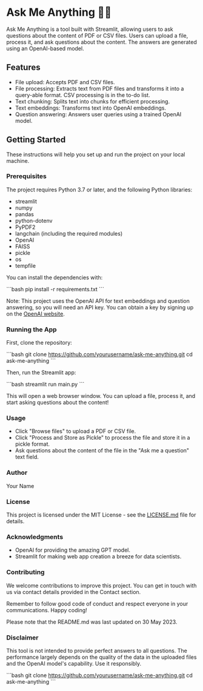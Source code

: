 # Ask Me Anything 🧞‍♂️

Ask Me Anything is a tool built with Streamlit, allowing users to ask questions about the content of PDF or CSV files. Users can upload a file, process it, and ask questions about the content. The answers are generated using an OpenAI-based model.

## Features

- File upload: Accepts PDF and CSV files.
- File processing: Extracts text from PDF files and transforms it into a query-able format. CSV processing is in the to-do list.
- Text chunking: Splits text into chunks for efficient processing.
- Text embeddings: Transforms text into OpenAI embeddings.
- Question answering: Answers user queries using a trained OpenAI model.

## Getting Started

These instructions will help you set up and run the project on your local machine.

### Prerequisites

The project requires Python 3.7 or later, and the following Python libraries:

- streamlit
- numpy
- pandas
- python-dotenv
- PyPDF2
- langchain (including the required modules)
- OpenAI
- FAISS
- pickle
- os
- tempfile

You can install the dependencies with:

\`\`\`bash
pip install -r requirements.txt
\`\`\`

Note: This project uses the OpenAI API for text embeddings and question answering, so you will need an API key. You can obtain a key by signing up on the [OpenAI website](https://www.openai.com/).

### Running the App
First, clone the repository:

\`\`\`bash
git clone https://github.com/yourusername/ask-me-anything.git
cd ask-me-anything
\`\`\`

Then, run the Streamlit app:

\`\`\`bash
streamlit run main.py
\`\`\`

This will open a web browser window. You can upload a file, process it, and start asking questions about the content!

### Usage

- Click "Browse files" to upload a PDF or CSV file.
- Click "Process and Store as Pickle" to process the file and store it in a pickle format.
- Ask questions about the content of the file in the "Ask me a question" text field.

### Author

Your Name

### License

This project is licensed under the MIT License - see the [LICENSE.md](LICENSE.md) file for details.

### Acknowledgments

- OpenAI for providing the amazing GPT model.
- Streamlit for making web app creation a breeze for data scientists.

### Contributing

We welcome contributions to improve this project. You can get in touch with us via contact details provided in the Contact section.

Remember to follow good code of conduct and respect everyone in your communications. Happy coding!

Please note that the README.md was last updated on 30 May 2023.

### Disclaimer

This tool is not intended to provide perfect answers to all questions. The performance largely depends on the quality of the data in the uploaded files and the OpenAI model's capability. Use it responsibly.

\`\`\`bash
git clone https://github.com/yourusername/ask-me-anything.git
cd ask-me-anything
\`\`\` 